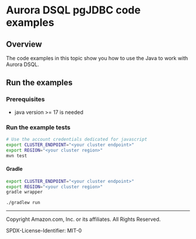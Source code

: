 # Aurora DSQL pgJDBC code examples

## Overview

The code examples in this topic show you how to use the Java to work with Aurora DSQL.

## Run the examples

### Prerequisites

- java version >= 17 is needed

### Run the example tests

```sh
# Use the account credentials dedicated for javascript
export CLUSTER_ENDPOINT="<your cluster endpoint>"
export REGION="<your cluster region>"
mvn test
```

#### Gradle

```sh
export CLUSTER_ENDPOINT="<your cluster endpoint>"
export REGION="<your cluster region>"
gradle wrapper

./gradlew run
```

---

Copyright Amazon.com, Inc. or its affiliates. All Rights Reserved.

SPDX-License-Identifier: MIT-0
